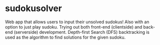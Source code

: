 # sudokusolver
Web app that allows users to input their unsolved sudokus! Also with an option to just play sudoku. Trying out both front-end (clientside) and back-end (serverside) development. Depth-first Search (DFS) backtracking is used as the algorithm to find solutions for the given sudoku.
